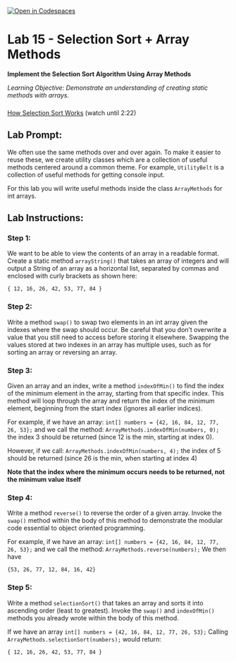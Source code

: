 [![Open in Codespaces](https://classroom.github.com/assets/launch-codespace-2972f46106e565e64193e422d61a12cf1da4916b45550586e14ef0a7c637dd04.svg)](https://classroom.github.com/open-in-codespaces?assignment_repo_id=19085843)
# Lab 15 - Selection Sort + Array Methods

**Implement the Selection Sort Algorithm Using Array Methods**

_Learning Objective: Demonstrate an understanding of creating static methods with arrays._

### 

[How Selection Sort Works](https://www.youtube.com/watch?v=g-PGLbMth_g) (watch until 2:22)


## Lab Prompt:
We often use the same methods over and over again. To make it easier to reuse these, we create utility classes which are a collection of useful methods centered around a common theme.  For example, `UtilityBelt` is a collection of useful methods for getting console input. 

For this lab you will write useful methods inside the class ``ArrayMethods`` for int arrays.

## Lab Instructions: 

### Step 1: 
We want to be able to view the contents of an array in a readable format. Create a static method ``arrayString()`` that takes an array of integers and will output a String of an array as a horizontal list, separated by commas and enclosed with curly brackets as shown here:
```
{ 12, 16, 26, 42, 53, 77, 84 }
```


### Step 2: 
Write a method ``swap()`` to swap two elements in an int array given the indexes where the swap should occur. Be careful that you don’t overwrite a value that you still need to access before storing it elsewhere. Swapping the values stored at two indexes in an array has multiple uses, such as for sorting an array or reversing an array.

### Step 3:
Given an array and an index, write a method ``indexOfMin()`` to find the index of the minimum element in the array, starting from that specific index. This method will loop through the array and return the index of the minimum element, beginning from the start index (ignores all earlier indices). 

For example, if we have an array: ```int[] numbers = {42, 16, 84, 12, 77, 26, 53};``` and we call the method: ```ArrayMethods.indexOfMin(numbers, 0);``` the index 3 should be returned (since 12 is the min, starting at index 0). 

However, if we call: ```ArrayMethods.indexOfMin(numbers, 4);``` the index of 5 should be returned (since 26 is the min, when starting at index 4)

**Note that the index where the minimum occurs needs to be returned, not the minimum value itself**


### Step 4:
Write a method ``reverse()`` to reverse the order of a given array.  Invoke the ``swap()`` method within the body of this method to demonstrate the modular code essential to object oriented programming. 

For example, if we have an array: ```int[] numbers = {42, 16, 84, 12, 77, 26, 53};``` and we call the method: ```ArrayMethods.reverse(numbers);``` We then have 
``` 
{53, 26, 77, 12, 84, 16, 42}
```

### Step 5:
Write a method ``selectionSort()`` that takes an array and sorts it into ascending order (least to greatest). Invoke the ``swap()`` and ``indexOfMin()`` methods you already wrote within the body of this method. 

If we have an array ```int[] numbers = {42, 16, 84, 12, 77, 26, 53};``` Calling ```ArrayMethods.selectionSort(numbers);``` would return:
```
{ 12, 16, 26, 42, 53, 77, 84 }
``` 